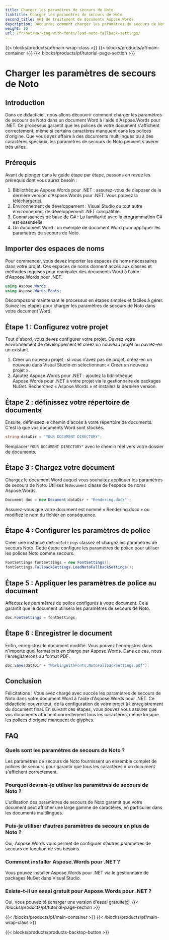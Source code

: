 ```yaml
---
title: Charger les paramètres de secours de Noto
linktitle: Charger les paramètres de secours de Noto
second_title: API de traitement de documents Aspose.Words
description: Découvrez comment charger les paramètres de secours de Noto dans un document Word à l'aide d'Aspose.Words pour .NET. Suivez notre guide étape par étape pour vous assurer que tous les caractères s'affichent correctement.
weight: 10
url: /fr/net/working-with-fonts/load-noto-fallback-settings/
---
```


{{< blocks/products/pf/main-wrap-class >}}
{{< blocks/products/pf/main-container >}}
{{< blocks/products/pf/tutorial-page-section >}}

# Charger les paramètres de secours de Noto

## Introduction

Dans ce didacticiel, nous allons découvrir comment charger les paramètres de secours de Noto dans un document Word à l'aide d'Aspose.Words pour .NET. Ce processus garantit que les polices de votre document s'affichent correctement, même si certains caractères manquent dans les polices d'origine. Que vous ayez affaire à des documents multilingues ou à des caractères spéciaux, les paramètres de secours de Noto peuvent s'avérer très utiles.

## Prérequis

Avant de plonger dans le guide étape par étape, passons en revue les prérequis dont vous aurez besoin :

1.  Bibliothèque Aspose.Words pour .NET : assurez-vous de disposer de la dernière version d'Aspose.Words pour .NET. Vous pouvez la télécharger[ici](https://releases.aspose.com/words/net/).
2. Environnement de développement : Visual Studio ou tout autre environnement de développement .NET compatible.
3. Connaissances de base de C# : La familiarité avec la programmation C# est essentielle.
4. Un document Word : un exemple de document Word pour appliquer les paramètres de secours de Noto.

## Importer des espaces de noms

Pour commencer, vous devez importer les espaces de noms nécessaires dans votre projet. Ces espaces de noms donnent accès aux classes et méthodes requises pour manipuler des documents Word à l'aide d'Aspose.Words pour .NET.

```csharp
using Aspose.Words;
using Aspose.Words.Fonts;
```

Décomposons maintenant le processus en étapes simples et faciles à gérer. Suivez les étapes pour charger les paramètres de secours de Noto dans votre document Word.

## Étape 1 : Configurez votre projet

Tout d'abord, vous devez configurer votre projet. Ouvrez votre environnement de développement et créez un nouveau projet ou ouvrez-en un existant.

1. Créer un nouveau projet : si vous n’avez pas de projet, créez-en un nouveau dans Visual Studio en sélectionnant « Créer un nouveau projet ».
2. Ajoutez Aspose.Words pour .NET : ajoutez la bibliothèque Aspose.Words pour .NET à votre projet via le gestionnaire de packages NuGet. Recherchez « Aspose.Words » et installez la dernière version.

## Étape 2 : définissez votre répertoire de documents

Ensuite, définissez le chemin d'accès à votre répertoire de documents. C'est là que vos documents Word sont stockés.

```csharp
string dataDir = "YOUR DOCUMENT DIRECTORY";
```

 Remplacer`"YOUR DOCUMENT DIRECTORY"` avec le chemin réel vers votre dossier de documents.

## Étape 3 : Chargez votre document

Chargez le document Word auquel vous souhaitez appliquer les paramètres de secours de Noto. Utilisez le`Document` classe de l'espace de noms Aspose.Words.

```csharp
Document doc = new Document(dataDir + "Rendering.docx");
```

Assurez-vous que votre document est nommé « Rendering.docx » ou modifiez le nom du fichier en conséquence.

## Étape 4 : Configurer les paramètres de police

 Créer une instance de`FontSettings` classez et chargez les paramètres de secours Noto. Cette étape configure les paramètres de police pour utiliser les polices Noto comme secours.

```csharp
FontSettings fontSettings = new FontSettings();
fontSettings.FallbackSettings.LoadNotoFallbackSettings();
```

## Étape 5 : Appliquer les paramètres de police au document

Affectez les paramètres de police configurés à votre document. Cela garantit que le document utilisera les paramètres de secours de Noto.

```csharp
doc.FontSettings = fontSettings;
```

## Étape 6 : Enregistrer le document

Enfin, enregistrez le document modifié. Vous pouvez l'enregistrer dans n'importe quel format pris en charge par Aspose.Words. Dans ce cas, nous l'enregistrerons au format PDF.

```csharp
doc.Save(dataDir + "WorkingWithFonts.NotoFallbackSettings.pdf");
```

## Conclusion

Félicitations ! Vous avez chargé avec succès les paramètres de secours de Noto dans votre document Word à l'aide d'Aspose.Words pour .NET. Ce didacticiel couvre tout, de la configuration de votre projet à l'enregistrement du document final. En suivant ces étapes, vous pouvez vous assurer que vos documents affichent correctement tous les caractères, même lorsque les polices d'origine manquent de glyphes.

## FAQ

### Quels sont les paramètres de secours de Noto ?
Les paramètres de secours de Noto fournissent un ensemble complet de polices de secours pour garantir que tous les caractères d'un document s'affichent correctement.

### Pourquoi devrais-je utiliser les paramètres de secours de Noto ?
L'utilisation des paramètres de secours de Noto garantit que votre document peut afficher une large gamme de caractères, en particulier dans les documents multilingues.

### Puis-je utiliser d’autres paramètres de secours en plus de Noto ?
Oui, Aspose.Words vous permet de configurer d’autres paramètres de secours en fonction de vos besoins.

### Comment installer Aspose.Words pour .NET ?
Vous pouvez installer Aspose.Words pour .NET via le gestionnaire de packages NuGet dans Visual Studio.

### Existe-t-il un essai gratuit pour Aspose.Words pour .NET ?
 Oui, vous pouvez télécharger une version d'essai gratuite[ici](https://releases.aspose.com/).
{{< /blocks/products/pf/tutorial-page-section >}}

{{< /blocks/products/pf/main-container >}}
{{< /blocks/products/pf/main-wrap-class >}}

{{< blocks/products/products-backtop-button >}}
